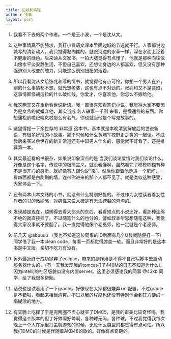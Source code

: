 ```yaml
---
title: 边城和编程
author: 钱满
layout: post
---
```

1. 我看不下去的两个作者。一个是王小波，一个是沈从文。

2. 这种事情真不能强求，我打小看语文课本里面边城的节选就不行。人家都说边城写的清新动人，我只觉得黏糊糊的，就跟河边的水草一样，浮在水面上泛着不健康的绿色。后来读从文家书，一拍大腿觉得有点懂了，他就是那种向往依山傍水平淡安静生活，不但自己喜欢，还想让身边的人都喜欢，但又没有那种强迫别人改变的魄力，只能这么别别扭扭的活着。

3. 所以我看沈从文给张兆和写的情书，就觉得他有点可怜，你想一个男人在外，别的什么事情都不想，就光想老婆，这也有点不对劲的。张兆和又不是芸娘，这事情都怪胡适拉的什么破红线，你爱才，你喜欢他，你怎么不嫁给他。

4. 我这两天又在重新看世说新语。我一直很喜欢看笔记小说。我觉得大家不要因为是文言的就嫌弃他，其实当成 名人轶事一千则 来看，是很通俗的东西。你想蒲松龄啦纪晓岚啦那么有名气，你也就当他是个写鬼故事的。

5. 这里得提一下余世存的 非常道 这本书。基本就是本晚清到解放后的世说新语，有很多好玩的小故事。那个时候和什么黄埔军校野史之类的一起读。不过我后来买过余世存的新非常道还有中国男人什么的，感觉就不好看了，还是推荐第一本。

6. 其实最近看的书很杂，如果说印象深点的是 当我们谈论爱情时我们谈论什么。好像是这个名字，传说中的极简主义。就没看懂啊，虽然看完了模模糊糊有种不是很开心的感觉。就好像有人跟你说“来”，然后你跟着他走进一个房间，一看四面都是白刷刷的墙，连带你进来的那个人都不见了。就是类似这种感受，大家体会一下。

7. 还有两本山本文绪的小书，就没有什么特别好提的。不过作为女性读者看女性作者的书的微妙感，对男性来说大概是有无法跨越的鸿沟的。

8. 发现越是现在，越懒得去看大部头的东西，看看短点的小说还好，看那种连绵不绝的就直接挂了。不过随笔什么的也分的，譬如叔本华思想随笔这种，我觉得大家没事就不要翻了。我一直觉得他像个老巫师，他一定就是个老巫师。

9. 前几天 @abuuuu （我也不知道这位同事的ID后面有几个U我就随便打一下）同学借了我一本clean code，每看一页都觉得膝盖一软。而且非常好的是这本书是中文版，亲切不吃力有没有。

10. 另外最近终于成功抛弃了eclipse，带来的副作用是不得不自己写脚本去启动服务器什么的，（有一天我发现我的tomcat打了440M的日志不知道为什么），因为intellij的社区版貌似没有内置server。这里必须感谢我的同事 @43kb 同学，给了我很多帮助。

11. 话说也是试着用了一下gradle。好像现在大家都很嫌弃xml配置，不过gradle是不错啦，看起来相当清爽。不过以我的程度也还没有特别体会到其方便的一塌糊涂的地方。

12. 有天晚上吃撑了于是兜两圈不当心就买了DMC5，是我的审美比较奇怪吗，我觉得这个版本的但丁好帅啊好帅啊，各种球无码，各种球。不过我觉得我每次晚上一个人在家里打主机游戏的时候，无论什么类型的都觉得有点可怕。所以我打DMC的时候是伴随着AKB48的歌的。好像有点奇葩的。








